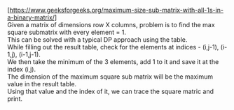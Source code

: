 [https://www.geeksforgeeks.org/maximum-size-sub-matrix-with-all-1s-in-a-binary-matrix/]		
Given a matrix of dimensions row X columns, problem is to find the max square submatrix with every element = 1.		
This can be solved with a typical DP approach using the table.		
While filling out the result table, check for the elements at indices - (i,j-1), (i-1,j), (i-1,j-1).		
We then take the minimum of the 3 elements, add 1 to it and save it at the index (i,j).		
The dimension of the maximum square sub matrix will be the maximum value in the result table.				
Using that value and the index of it, we can trace the square matric and print.		
